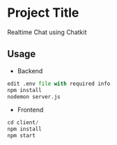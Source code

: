 # Project Title

Realtime Chat using Chatkit


## Usage
* Backend
```python
edit .env file with required info
npm install
nodemon server.js
```
* Frontend
```python
cd client/
npm install
npm start
```
